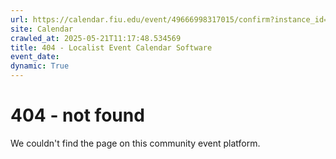```yaml
---
url: https://calendar.fiu.edu/event/49666998317015/confirm?instance_id=49666998318040&return=https%3A%2F%2Fcalendar.fiu.edu%2Fcalendar
site: Calendar
crawled_at: 2025-05-21T11:17:48.534569
title: 404 - Localist Event Calendar Software
event_date: 
dynamic: True
---
```


# 404 - not found
We couldn't find the page on this community event platform.
